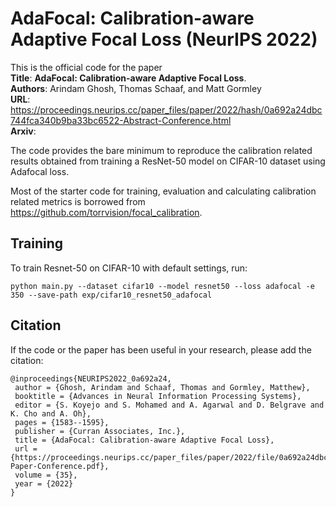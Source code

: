 # AdaFocal: Calibration-aware Adaptive Focal Loss (NeurIPS 2022)
This is the official code for the paper <br />
**Title**: **AdaFocal: Calibration-aware Adaptive Focal Loss**. <br />
**Authors**: Arindam Ghosh, Thomas Schaaf, and Matt Gormley <br />
**URL**: https://proceedings.neurips.cc/paper_files/paper/2022/hash/0a692a24dbc744fca340b9ba33bc6522-Abstract-Conference.html <br />
**Arxiv**: 

The code provides the bare minimum to reproduce the calibration related results obtained from training a ResNet-50 model on CIFAR-10 dataset using Adafocal loss. <br />

Most of the starter code for training, evaluation and calculating calibration related metrics is borrowed from https://github.com/torrvision/focal_calibration.

## Training
To train Resnet-50 on CIFAR-10 with default settings, run:
```train
python main.py --dataset cifar10 --model resnet50 --loss adafocal -e 350 --save-path exp/cifar10_resnet50_adafocal
```

## Citation
If the code or the paper has been useful in your research, please add the citation:
```citation
@inproceedings{NEURIPS2022_0a692a24,
 author = {Ghosh, Arindam and Schaaf, Thomas and Gormley, Matthew},
 booktitle = {Advances in Neural Information Processing Systems},
 editor = {S. Koyejo and S. Mohamed and A. Agarwal and D. Belgrave and K. Cho and A. Oh},
 pages = {1583--1595},
 publisher = {Curran Associates, Inc.},
 title = {AdaFocal: Calibration-aware Adaptive Focal Loss},
 url = {https://proceedings.neurips.cc/paper_files/paper/2022/file/0a692a24dbc744fca340b9ba33bc6522-Paper-Conference.pdf},
 volume = {35},
 year = {2022}
}
```
